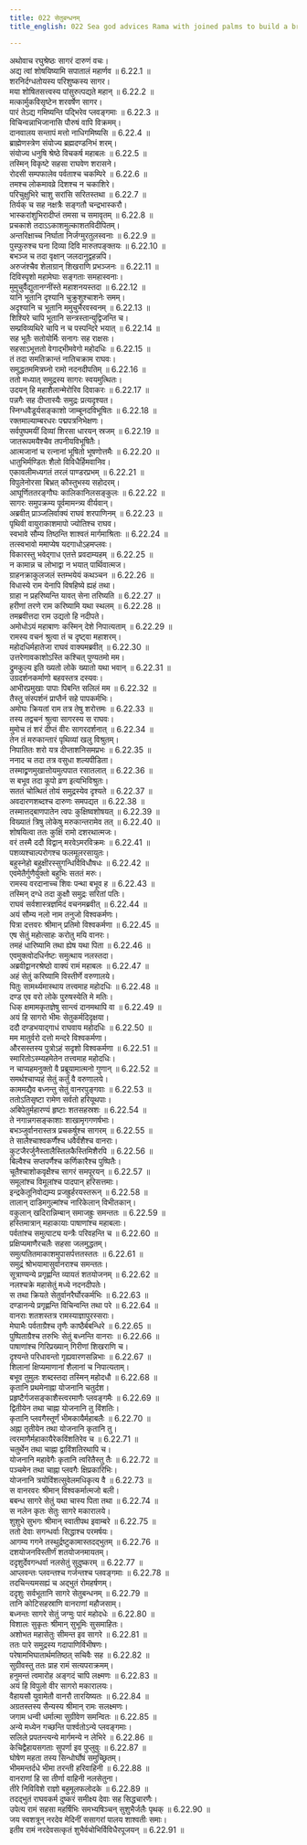 ```yaml
---
title: 022 सेतुबन्धनम्
title_english: 022 Sea god advices Rama with joined palms to build a bridge

---
```

<div class="audioEmbed"  caption="श्रीराम-हरिसीताराममूर्ति-घनपाठिभ्यां वचनम्" src="https://archive.org/download/Ramayana-recitation-Sriram-harisItArAmamUrti-Ghanapaati-v2/Kanda_6/Kanda_6_YK-022-Sea-god_advices_Rama_with_joined_palms_to_build_a_bridge.mp3"></div>

अथोवाच रघुश्रेष्ठः सागरं दारुणं वचः।  
अद्य त्वां शोषयिष्यामि सपातालं महार्णव ॥ 6.22.1 ॥   
शरनिर्दग्धतोयस्य परिशुष्कस्य सागर।  
मया शोषितसत्त्वस्य पांसुरुत्पद्यते महान् ॥ 6.22.2 ॥   
मत्कार्मुकविसृष्टेन शरवर्षेण सागर।  
पारं तेऽद्य गमिष्यन्ति पद्भिरेव प्लवङ्गमाः ॥ 6.22.3 ॥   
विचिन्वन्नाभिजानासि पौरुषं वापि विक्रमम्।  
दानवालय सन्तापं मत्तो नाधिगमिष्यसि ॥ 6.22.4 ॥   
ब्राह्मेणस्त्रेण संयोज्य ब्रह्मदण्डनिभं शरम्।  
संयोज्य धनुषि श्रेष्ठे विचकर्ष महाबलः ॥ 6.22.5 ॥   
तस्मिन् विकृष्टे सहसा राघवेण शरासने।  
रोदसी सम्पफालेव पर्वताश्च चकम्पिरे ॥ 6.22.6 ॥   
तमश्च लोकमावव्रे दिशश्च न चकाशिरे।  
परिचुक्षुभिरे चाशु सरांसि सरितस्तथा ॥ 6.22.7 ॥   
तिर्यक् च सह नक्षत्रैः सङ्गतौ चन्द्रभास्करौ।  
भास्करांशुभिरादीप्तं तमसा च समावृतम् ॥ 6.22.8 ॥   
प्रचकाशे तदाऽऽकाशमुल्काशतविदीपितम्।  
अन्तरिक्षाच्च निर्घाता निर्जग्मुरतुलस्वनाः ॥ 6.22.9 ॥   
पुस्फुरुश्च घना दिव्या दिवि मारुतपङ्क्तयः ॥ 6.22.10 ॥   
बभञ्ज च तदा वृक्षान् जलदानुद्वहन्नपि।  
अरुजंश्चैव शेलाग्रान् शिखराणि प्रभञ्जनः ॥ 6.22.11 ॥   
दिविस्पृशो महामेघाः सङ्गताः समहास्वनाः।  
मुमुचुर्वैद्युतानग्नींस्ते महाशनयस्तदा ॥ 6.22.12 ॥   
यानि भूतानि दृश्यानि चुक्रुशुश्चाशनेः समम्।  
अदृश्यानि च भूतानि ममुचुर्भैरवस्वनम् ॥ 6.22.13 ॥   
शिश्यिरे चापि भूतानि सन्त्रस्तान्युद्विजन्ति च।  
सम्प्रविव्यथिरे चापि न च पस्पन्दिरे भयात् ॥ 6.22.14 ॥   
सह भूतैः सतोयोर्मिः सनागः सह राक्षसः।  
सहसाऽभूत्ततो वेगाद्भीमवेगो महोदधिः ॥ 6.22.15 ॥   
तं तदा समतिक्रान्तं नातिचक्राम राघवः।  
समुद्धतममित्रघ्नो रामो नदनदीपतिम् ॥ 6.22.16 ॥   
ततो मध्यात् समुद्रस्य सागरः स्वयमुत्थितः।  
उदयन् हि महाशैलान्मेरोरिव दिवाकरः ॥ 6.22.17 ॥   
पन्नगैः सह दीप्तास्यैः समुद्रः प्रत्यदृश्यत।  
स्निग्धवैडूर्यसङ्काशो जाम्बूनदविभूषितः ॥ 6.22.18 ॥   
रक्तमाल्याम्बरधरः पद्मपत्रनिभेक्षणः।  
सर्वपुष्पमयीं दिव्यां शिरसा धारयन् स्रजम् ॥ 6.22.19 ॥   
जातरूपमयैश्चैव तपनीयविभूषितैः।  
आत्मजानां च रत्नानां भूषितो भूषणोत्तमैः ॥ 6.22.20 ॥   
धातुभिर्मण्डितः शैलो विविधैर्हिमवानिव।  
एकावलीमध्यगतं तरलं पाण्डरप्रभम् ॥ 6.22.21 ॥   
विपुलेनोरसा बिभ्रत् कौस्तुभस्य सहोदरम्।  
आघूर्णिततरङ्गौघः कालिकानिलसङ्कुलः ॥ 6.22.22 ॥   
सागरः समुपक्रम्य पूर्वमामन्त्र्य वीर्यवान्।  
अब्रवीत् प्राञ्जलिर्वाक्यं राघवं शरपाणिनम् ॥ 6.22.23 ॥   
पृथिवी वायुराकाशमापो ज्योतिश्च राघव।  
स्वभावे सौम्य तिष्ठन्ति शाश्वतं मार्गमाश्रिताः ॥ 6.22.24 ॥   
तत्स्वभावो ममाप्येष यदगाधोऽहमप्लवः।  
विकारस्तु भवेद्गाध एतत्ते प्रवदाम्यहम् ॥ 6.22.25 ॥   
न कामान्न च लोभाद्वा न भयात् पार्थिवात्मज।  
ग्राहनक्राकुलजलं स्तम्भयेयं कथञ्चन ॥ 6.22.26 ॥   
विधास्ये राम येनापि विषहिष्ये ह्यहं तथा।  
ग्राहा न प्रहरिष्यन्ति यावत् सेना तरिष्यति ॥ 6.22.27 ॥   
हरीणां तरणे राम करिष्यामि यथा स्थलम् ॥ 6.22.28 ॥   
तमब्रवीत्तदा राम उद्यतो हि नदीपते।  
अमोधोऽयं महाबाणः कस्मिन् देशे निपात्यताम् ॥ 6.22.29 ॥   
रामस्य वचनं श्रुत्वा तं च दृष्ट्वा महाशरम्।  
महोदधिर्महातेजा राघवं वाक्यमब्रवीत् ॥ 6.22.30 ॥   
उत्तरेणावकाशोऽस्ति कश्चित् पुण्यतमो मम।  
द्रुमकुल्य इति ख्यतो लोके ख्यातो यथा भवान् ॥ 6.22.31 ॥   
उग्रदर्शनकर्माणो बहवस्तत्र दस्यवः।  
आभीरप्रमुखाः पापाः पिबन्ति सलिलं मम ॥ 6.22.32 ॥   
तैस्तु संस्पर्शनं प्राप्तैर्न सहे पापकर्मभिः।  
अमोघः क्रियतां राम तत्र तेषु शरोत्तमः ॥ 6.22.33 ॥   
तस्य तद्वचनं श्रुत्वा सागरस्य स राघवः।  
मुमोच तं शरं दीप्तं वीरः सागरदर्शनात् ॥ 6.22.34 ॥   
तेन तं मरुकान्तारं पृथिव्यां खलु विश्रुतम्।  
निपातितः शरो यत्र दीप्ताशनिसमप्रभः ॥ 6.22.35 ॥   
ननाद च तदा तत्र वसुधा शल्यपीडिता।  
तस्माद्व्रणमुखात्तोयमुत्पपात रसातलात् ॥ 6.22.36 ॥   
स बभूव तदा कूपो व्रण इत्यभिविश्रुतः।  
सततं चोत्थितं तोयं समुद्रस्येव दृश्यते ॥ 6.22.37 ॥   
अवदारणशब्दश्च दारुणः समपद्यत ॥ 6.22.38 ॥   
तस्मात्तद्बाणपातेन त्वपः कुक्षिष्वशोषयत् ॥ 6.22.39 ॥   
विख्यातं त्रिषु लोकेषु मरुकान्तरामेव तत् ॥ 6.22.40 ॥   
शोषयित्वा ततः कुक्षिं रामो दशरथात्मजः।  
वरं तस्मै ददौ विद्वान् मरवेऽमरविक्रमः ॥ 6.22.41 ॥   
पशव्यश्चाल्परोगश्च फलमूलरसायुतः।  
बहुस्नेहो बहुक्षीरस्सुगन्धिर्विविधौषधः ॥ 6.22.42 ॥   
एवमेतैर्गुणैर्युक्तो बहुभिः सततं मरुः।  
रामस्य वरदानाच्च शिवः पन्था बभूव ह ॥ 6.22.43 ॥   
तस्मिन् दग्धे तदा कुक्षौ समुद्रः सरितां पतिः।  
राघवं सर्वशास्त्रज्ञमिदं वचनमब्रवीत् ॥ 6.22.44 ॥   
अयं सौम्य नलो नाम तनुजो विश्वकर्मणः।  
पित्रा दत्तवरः श्रीमान् प्रतिमो विश्वकर्मणा ॥ 6.22.45 ॥   
एष सेतुं महोत्साहः करोतु मयि वानरः।  
तमहं धारिष्यामि तथा ह्येष यथा पिता ॥ 6.22.46 ॥   
एवमुक्त्वोदधिर्नष्टः समुत्थाय नलस्तदा।  
अब्रवीद्वानरश्रेष्ठो वाक्यं रामं महाबलः ॥ 6.22.47 ॥   
अहं सेतुं करिष्यामि विस्तीर्णे वरुणालये।  
पितुः सामर्थ्यमास्थाय तत्त्वमाह महोदधिः ॥ 6.22.48 ॥   
दण्ड एव वरो लोके पुरुषस्येति मे मतिः।  
धिक् क्षमामकृतज्ञेषु सान्त्वं दानमथापि वा ॥ 6.22.49 ॥   
अयं हि सागरो भीमः सेतुकर्मदिदृक्षया।  
ददौ दण्डभयाद्गाधं राघवाय महोदधिः ॥ 6.22.50 ॥   
मम मातुर्वरो दत्तो मन्दरे विश्वकर्मणा।  
औरसस्तस्य पुत्रोऽहं सदृशो विश्वकर्मणा ॥ 6.22.51 ॥   
स्मारितोऽस्म्यहमेतेन तत्त्वमाह महोदधिः।  
न चाप्यहमनुक्तो वै प्रब्रूयामात्मनो गुणान् ॥ 6.22.52 ॥   
समर्थश्चाप्यहं सेतुं कर्तुं वै वरुणालये।  
काममद्यैव बध्नन्तु सेतुं वानरपुङ्गवाः ॥ 6.22.53 ॥   
ततोऽतिसृष्टा रामेण सर्वतो हरियूथपाः।  
अबिपेतुर्महारण्यं हृष्टाः शतसहस्रशः ॥ 6.22.54 ॥   
ते नगान्नगसङ्काशाः शाखामृगगणर्षभाः।  
बभञ्जुर्वानरास्तत्र प्रचकर्षुश्च सागरम् ॥ 6.22.55 ॥   
ते सालैश्चाश्वकर्णैश्च धवैर्वंशैश्च वानराः।  
कुटजैरर्जुनैस्तालैस्तिलकैस्तिमिशैरपि ॥ 6.22.56 ॥   
बिल्वैश्च सप्तपर्णैश्च कर्णिकारैश्च पुष्पितैः।  
चूतैश्चाशोकवृक्षैश्च सागरं समपूरयन् ॥ 6.22.57 ॥   
समूलांश्च विमूलांश्च पादपान् हरिसत्तमाः।  
इन्द्रकेतूनिवोद्यम्य प्रजह्रुर्हरयस्तरून् ॥ 6.22.58 ॥   
तालान् दाडिमगुल्मांश्च नारिकेलान् विभीतकान्।  
वकुलान् खदिरान्निम्बान् समाजह्रुः समन्ततः ॥ 6.22.59 ॥   
हस्तिमात्रान् महाकायाः पाषाणांश्च महाबलाः।  
पर्वतांश्च समुत्पाट्य यन्त्रैः परिवहन्ति च ॥ 6.22.60 ॥   
प्रक्षिप्यमाणैरचलैः सहसा जलमुद्धतम्।  
समुत्पतितमाकाशमुपासर्पत्ततस्ततः ॥ 6.22.61 ॥   
समुद्रं श्रोभयामासुर्वानराश्च समन्ततः।  
सूत्राण्यन्ये प्रगृह्णन्ति व्यायतं शतयोजनम् ॥ 6.22.62 ॥   
नलश्चक्रे महासेतुं मध्ये नदनदीपतेः।  
स तथा क्रियते सेतुर्वानरैर्घोरकर्मभिः ॥ 6.22.63 ॥   
दण्डानन्ये प्रगृह्णन्ति विचिन्वन्ति तथा परे ॥ 6.22.64 ॥   
वानराः शतशस्तत्र रामस्याज्ञापुरस्सराः।  
मेघाभैः पर्वताग्रैश्च तृणैः काष्ठैर्बबन्धिरे ॥ 6.22.65 ॥   
पुष्पिताग्रैश्च तरुभिः सेतुं बध्नन्ति वानराः ॥ 6.22.66 ॥   
पाषाणांश्च गिरिप्रख्यान् गिरीणां शिखराणि च।  
दृश्यन्ते परिधावन्तो गृह्यवारणसन्निभाः ॥ 6.22.67 ॥   
शिलानां क्षिप्यमाणानां शैलानां च निपात्यताम्।  
बभूव तुमुलः शब्दस्तदा तस्मिन् महोदधौ ॥ 6.22.68 ॥   
कृतानि प्रथमेनाह्ना योजनानि चतुर्दश।  
प्रहृष्टैर्गजसङ्काशैस्त्वरमाणैः प्लवङ्गमैः ॥ 6.22.69 ॥   
द्वितीयेन तथा चाह्ना योजनानि तु विंशतिः।  
कृतानि प्लवगैस्तूर्णं भीमकायैर्महाबलैः ॥ 6.22.70 ॥   
अह्ना तृतीयेन तथा योजनानि कृतानि तु।  
त्वरमाणैर्महाकायैरेकविंशतिरेव च ॥ 6.22.71 ॥   
चतुर्थेन तथा चाह्ना द्वाविंशतिरथापि च।  
योजनानि महावेगैः कृतानि त्वरितैस्तु तैः ॥ 6.22.72 ॥   
पञ्चमेन तथा चाह्ना प्लवगैः क्षिप्रकारिभिः।  
योजनानि त्रयोविंशत्सुवेलमधिकृत्य वै ॥ 6.22.73 ॥   
स वानरवरः श्रीमान् विश्वकर्मात्मजो बली।  
बबन्ध सागरे सेतुं यथा चास्य पिता तथा ॥ 6.22.74 ॥   
स नलेन कृतः सेतुः सागरे मकारालये।  
शुशुभे सुभगः श्रीमान् स्वातीपथ इवाम्बरे ॥ 6.22.75 ॥   
ततो देवाः सगन्धर्वाः सिद्धाश्च परमर्षयः।  
आगम्य गगने तस्थुर्द्रष्टुकामास्तदद्भुतम् ॥ 6.22.76 ॥   
दशयोजनविस्तीर्णं शतयोजनमायतम्।  
ददृशुर्देवगन्धर्वा नलसेतुं सुदुष्करम् ॥ 6.22.77 ॥   
आप्लवन्तः प्लवन्तश्च गर्जन्तश्च प्लवङ्गमाः ॥ 6.22.78 ॥   
तदचिन्त्यमसह्यं च अद्भुतं रोमहर्षणम्।  
ददृशुः सर्वभूतानि सागरे सेतुबन्धनम् ॥ 6.22.79 ॥   
तानि कोटिसहस्राणि वानराणां महौजसाम्।  
बध्नन्तः सागरे सेतुं जग्मुः पारं महोदधेः ॥ 6.22.80 ॥   
विशालः सुकृतः श्रीमान् सुभूमिः सुसमाहितः।  
अशोभत महासेतुः सीमन्त इव सागरे ॥ 6.22.81 ॥   
ततः पारे समुद्रस्य गदापाणिर्विभीषणः।  
परेषामभिघातार्थमतिष्ठत् सचिवैः सह ॥ 6.22.82 ॥   
सुग्रीवस्तु ततः प्राह रामं सत्यपराक्रमम्।  
हनुमन्तं त्वमारोह अङ्गदं चापि लक्ष्मणः ॥ 6.22.83 ॥   
अयं हि विपुलो वीर सागरो मकारालयः।  
वैहायसौ युवामेतौ वानरौ तारयिष्यतः ॥ 6.22.84 ॥   
अग्रतस्तस्य सैन्यस्य श्रीमान् रामः सलक्ष्मणः।  
जगाम धन्वी धर्मात्मा सुग्रीवेण समन्वितः ॥ 6.22.85 ॥   
अन्ये मध्येन गच्छन्ति पार्श्वतोऽन्ये प्लवङ्गमाः।  
सलिले प्रपतन्त्यन्ये मार्गमन्ये न लेभिरे ॥ 6.22.86 ॥   
केचिद्वैहायसगताः सुपर्णा इव पुप्लुवुः ॥ 6.22.87 ॥   
घोषेण महता तस्य सिन्धोर्घोषं समुच्छ्रितम्।  
भीममन्तर्दधे भीमा तरन्ती हरिवाहिनी ॥ 6.22.88 ॥   
वानराणां हि सा तीर्णा वाहिनी नलसेतुना।  
तीरे निविविशे राज्ञो बहुमूलफलोदके ॥ 6.22.89 ॥   
तदद्भुतं राघवकर्म दुष्करं समीक्ष्य देवाः सह सिद्धचारणैः।  
उपेत्य रामं सहसा महर्षिभिः समभ्यषिञ्चन् सुशुभैर्जलैः पृथक् ॥ 6.22.90 ॥   
जय स्वशत्रून् नरदेव मेदिनीं ससागरां पालय शाश्वतीः समाः।  
इतीव रामं नरदेवसत्कृतं शुभैर्वचोभिर्विविधैरपूजयन् ॥ 6.22.91 ॥   